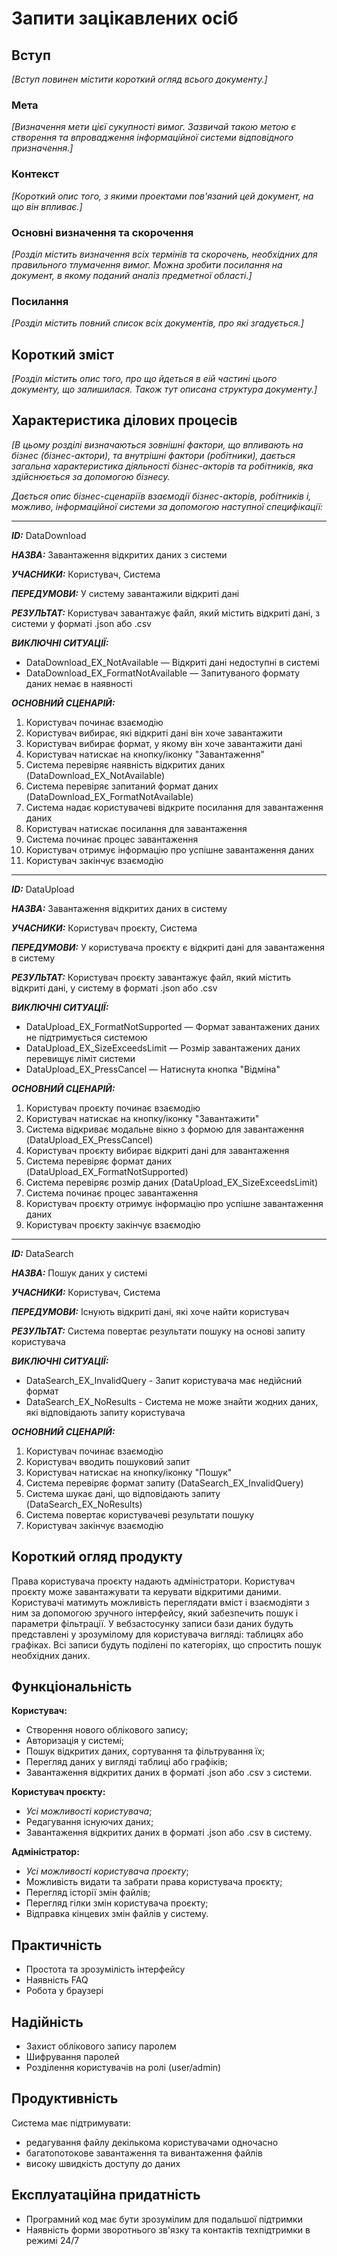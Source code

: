 # Запити зацікавлених осіб

## Вступ

*[Вступ повинен містити короткий огляд всього документу.]*

### Мета

*[Визначення мети цієї сукупності вимог. Зазвичай такою метою є створення та впровадження 
 інформаційної системи відповідного призначення.]*

### Контекст

*[Короткий опис того, з якими проектами пов'язаний цей документ, на що він впливає.]*


### Основні визначення та скорочення

*[Розділ містить визначення всіх термінів та скорочень, необхідних для правильного
тлумачення вимог. Можна зробити посилання на документ, в якому поданий аналіз предметної області.]*


### Посилання

*[Розділ містить повний список всіх документів, про які згадується.]*


## Короткий зміст

*[Розділ містить опис того, про що йдеться в еій частині цього документу, що залишилася. 
Також тут описана структура документу.]*

## Характеристика ділових процесів

*[В цьому розділі визначаються зовнішні фактори, що впливають на бізнес (бізнес-актори), 
та внутрішні фактори (робітники), дається загальна характеристика діяльності бізнес-акторів 
та робітників, яка здійснюється за допомогою бізнесу.*

*Дається опис бізнес-сценаріїв взаємодії бізнес-акторів, робітників і, можливо, інформаційної системи за допомогою наступної
специфікації:*

---
   
***ID:*** DataDownload
    
***НАЗВА:*** Завантаження відкритих даних з системи
    
***УЧАСНИКИ:*** Користувач, Система

***ПЕРЕДУМОВИ:*** У систему завантажили відкриті дані

***РЕЗУЛЬТАТ:*** Користувач завантажує файл, який містить відкриті дані, з системи у форматі .json або .csv

***ВИКЛЮЧНІ СИТУАЦІЇ:***

- DataDownload_EX_NotAvailable — Відкриті дані недоступні в системі
- DataDownload_EX_FormatNotAvailable — Запитуваного формату даних немає в наявності

***ОСНОВНИЙ СЦЕНАРІЙ:***

1. Користувач починає взаємодію
2. Користувач вибирає, які відкриті дані він хоче завантажити
3. Користувач вибирає формат, у якому він хоче завантажити дані
4. Користувач натискає на кнопку/іконку "Завантаження"
5. Система перевіряє наявність відкритих даних (DataDownload_EX_NotAvailable)
6. Система перевіряє запитаний формат даних (DataDownload_EX_FormatNotAvailable)
7. Система надає користувачеві відкрите посилання для завантаження даних
8. Користувач натискає посилання для завантаження
9. Система починає процес завантаження
10. Користувач отримує інформацію про успішне завантаження даних
11. Користувач закінчує взаємодію

---

***ID:*** DataUpload
    
***НАЗВА:*** Завантаження відкритих даних в систему
    
***УЧАСНИКИ:*** Користувач проєкту, Система

***ПЕРЕДУМОВИ:*** У користувача проєкту є відкриті дані для завантаження в систему

***РЕЗУЛЬТАТ:*** Користувач проєкту завантажує файл, який містить відкриті дані, у систему в форматі .json або .csv

***ВИКЛЮЧНІ СИТУАЦІЇ:***

- DataUpload_EX_FormatNotSupported — Формат завантажених даних не підтримується системою
- DataUpload_EX_SizeExceedsLimit — Розмір завантажених даних перевищує ліміт системи
- DataUpload_EX_PressCancel — Натиснута кнопка "Відміна"

***ОСНОВНИЙ СЦЕНАРІЙ:***

1. Користувач проєкту починає взаємодію
2. Користувач натискає на кнопку/іконку "Завантажити"
3. Система відкриває модальне вікно з формою для завантаження (DataUpload_EX_PressCancel)
4. Користувач проєкту вибирає відкриті дані для завантаження
5. Система перевіряє формат даних (DataUpload_EX_FormatNotSupported)
6. Система перевіряє розмір даних (DataUpload_EX_SizeExceedsLimit)
7. Система починає процес завантаження
8. Користувач проєкту отримує інформацію про успішне завантаження даних
9. Користувач проєкту закінчує взаємодію

---

***ID:*** DataSearch
    
***НАЗВА:*** Пошук даних у системі
    
***УЧАСНИКИ:*** Користувач, Система

***ПЕРЕДУМОВИ:*** Існують відкриті дані, які хоче найти користувач

***РЕЗУЛЬТАТ:*** Система повертає результати пошуку на основі запиту користувача

***ВИКЛЮЧНІ СИТУАЦІЇ:***

- DataSearch_EX_InvalidQuery - Запит користувача має недійсний формат
- DataSearch_EX_NoResults - Система не може знайти жодних даних, які відповідають запиту користувача

***ОСНОВНИЙ СЦЕНАРІЙ:***

1. Користувач починає взаємодію
2. Користувач вводить пошуковий запит
3. Користувач натискає на кнопку/іконку "Пошук"
4. Система перевіряє формат запиту (DataSearch_EX_InvalidQuery)
5. Система шукає дані, що відповідають запиту (DataSearch_EX_NoResults)
6. Система повертає користувачеві результати пошуку
7. Користувач закінчує взаємодію


## Короткий огляд продукту

Права користувача проєкту надають адміністратори. Користувач проєкту може завантажувати та керувати відкритими даними. Користувачі матимуть можливість переглядати вміст і взаємодіяти з ним за допомогою зручного інтерфейсу, який забезпечить пошук і параметри фільтрації. У вебзастосунку записи бази даних будуть представлені у зрозумілому для користувача вигляді: таблицях або графіках. Всі записи будуть поділені по категоріях, що спростить пошук необхідних даних.


## Функціональність

**Користувач:**
- Створення нового облікового запису;
- Авторизація у системі;
- Пошук відкритих даних, сортування та фільтрування їх;
- Перегляд даних у вигляді таблиці або графіків;
- Завантаження відкритих даних в форматі .json або .csv з системи.

**Користувач проєкту:**
- *Усі можливості користувача*;
- Редагування існуючих даних;
- Завантаження відкритих даних в форматі .json або .csv в систему.

**Адміністратор:**
- *Усі можливості користувача проєкту*;
- Можливість видати та забрати права користувача проєкту;
- Перегляд історії змін файлів;
- Перегляд гілки змін користувача проєкту;
- Відправка кінцевих змін файлів у систему.

## Практичність

- Простота та зрозумілість інтерфейсу
- Наявність FAQ
- Робота у браузері

## Надійність

- Захист облікового запису паролем
- Шифрування паролей
- Розділення користувачів на ролі (user/admin)

## Продуктивність

Система має підтримувати:

+ редагування файлу декількома користувачами одночасно
+ багатопотокове завантаження та вивантаження файлів
+ високу швидкість доступу до даних

## Експлуатаційна придатність

- Програмний код має бути зрозумілим для подальшої підтримки
- Наявність форми зворотнього зв'язку та контактів техпідтримки в режимі 24/7
